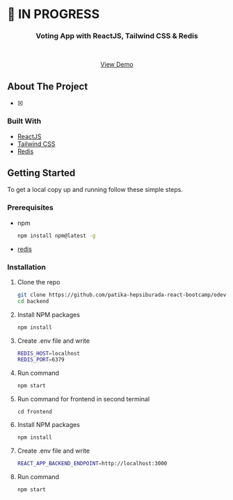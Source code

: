 # :construction: IN PROGRESS 



<p align="center">
    <h3 align="center">Voting App with ReactJS, Tailwind CSS & Redis</h3>
    <br />
        <p align="center">
        <a href="">View Demo</a>
    </p>
</p>

<!-- ABOUT THE PROJECT -->

## About The Project

- [x]

### Built With

- [ReactJS](https://reactjs.org/)
- [Tailwind CSS](https://tailwindcss.com/)
- [Redis](https://redis.io/)

<!-- GETTING STARTED -->

## Getting Started

To get a local copy up and running follow these simple steps.

### Prerequisites

- npm
  ```sh
  npm install npm@latest -g
  ```
- [redis](https://redis.io/download)

### Installation

1. Clone the repo
   ```sh
   git clone https://github.com/patika-hepsiburada-react-bootcamp/odev-3-elifnurkarakoc.git
   cd backend
   ```
2. Install NPM packages
   ```sh
   npm install
   ```
3. Create .env file and write
   ```sh
   REDIS_HOST=localhost
   REDIS_PORT=6379
   ```
4. Run command

   ```sh
   npm start
   ```

5. Run command for frontend in second terminal
   ```
   cd frontend
   ```
6. Install NPM packages
   ```sh
   npm install
   ```
7. Create .env file and write
   ```sh
   REACT_APP_BACKEND_ENDPOINT=http://localhost:3000
   ```
8. Run command
   ```sh
   npm start
   ```
